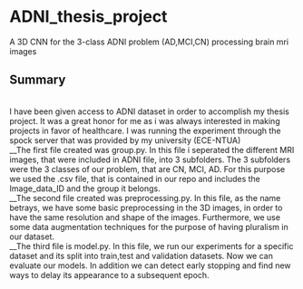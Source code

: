 # ADNI_thesis_project
A 3D CNN for the 3-class ADNI problem (AD,MCI,CN) processing brain mri images

## Summary
<br>I have been given access to ADNI dataset in order to accomplish my thesis project. It was a great honor for me as i was always interested in making projects in favor of healthcare. I was running the experiment through the spock server that was provided by my university (ECE-NTUA) <br />
__The first file created was group.py. In this file i seperated the different MRI images, that were included in ADNI file, into 3 subfolders. The 3 subfolders were the 3 classes of our problem, that are CN, MCI, AD. For this purpose we used the .csv file, that is contained in our repo and includes the Image_data_ID and the group it belongs. <br />
__The second file created was preprocessing.py. In this file, as the name betrays, we have some basic preprocessing in the 3D images, in order to have the same resolution and shape of the images. Furthermore, we use some data augmentation techniques for the purpose of having pluralism in our dataset. <br />
__The third file is model.py. In this file, we run our experiments for a specific dataset and its split into train,test and validation datasets. Now we can evaluate our models. In addition we can detect early stopping and find new ways to delay its appearance to a subsequent epoch.
